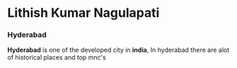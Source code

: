 # Lithish Kumar Nagulapati
### Hyderabad
**Hyderabad** is one of the developed city in **india**, In hyderabad there are alot of historical places and top mnc's 